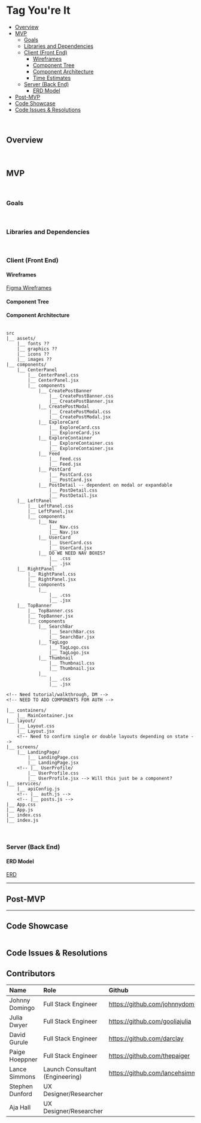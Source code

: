 # Tag You're It

<!-- REMOVE UNNECESSARY LINKS -->

- [Overview](#overview)
- [MVP](#mvp)
  - [Goals](#goals)
  - [Libraries and Dependencies](#libraries-and-dependencies)
  - [Client (Front End)](#client-front-end)
    - [Wireframes](#wireframes)
    - [Component Tree](#component-tree)
    - [Component Architecture](#component-architecture)
    - [Time Estimates](#time-estimates)
  - [Server (Back End)](#server-back-end)
    - [ERD Model](#erd-model)
- [Post-MVP](#post-mvp)
- [Code Showcase](#code-showcase)
- [Code Issues & Resolutions](#code-issues--resolutions)

<br>

## Overview

<!-- This build is an image-based social media platform in the style of Instagram, as an effort to challenge myself with duplicating an existing social media platform with the technologies currently in my tool belt. -->

<!-- Deployed site: https://finstagram-ph.netlify.app/ -->

<br>

## MVP

<!-- _The **Finstagram** MVP will allow users to share and explore personal images. Upon log in, they will be displayed current posts from all users and have the ability to contribute their own images._ -->

<br>

### Goals

<!-- - _User will be able to create account._
- _User will be able to create, update, and delete their user-specific posts._
- _User will be able to scroll through posts from all users._
- _User will be able to view their own profiles and the profiles of others._ -->

<br>

### Libraries and Dependencies

<!-- |     Library      | Description                                                                                         |
| :--------------: | :-------------------------------------------------------------------------------------------------- |
|      React       | Front-end JavaScript library for building UIs based on components.                                  |
| React-Router-Dom | Declarative routing for React.                                                                      |
|      Axios       | Provides full CRUD capabilites using XMLHttpRequests.                                               |
|  Ruby on Rails   | Server-side web application framework written in Ruby.                                              |
|    Rack-CORS     | Ruby on Rails Cross-Origin Resource Sharing (CORS).                                                 |
|      Bcrypt      | Secure hashing algorithm for safely handling passwords.                                             |
|       JWT        | Compact URL-safe means of representing claims to be transferred between two parties.                |
|    Pry Rails     | An alternative Rails Console bringing REPL-driven programming to Ruby.                              |
|  Awesome Print   | Pretty prints Ruby objects in full color exposing their internal structure with proper indentation. | -->

<br>

### Client (Front End)

#### Wireframes

[Figma Wireframes](https://www.figma.com/file/t8gNGkPZr4gTZqviFi4dFb/Tag-UR-it--Wireframes_Low_Fidelity)

<!-- - Main Feed

![Main Feed](https://i.imgur.com/p915BlE.png)

- User Profile

![User Profile](https://i.imgur.com/QWFHG58.png) -->

#### Component Tree

<!-- [Whimsical Component Tree](https://whimsical.com/finstagram-component-tree-NJ1ZJ787D9M3mingenii6N) -->

<!-- ![Component Tree](https://i.imgur.com/Vtt4Pjq.png) -->

#### Component Architecture

```structure

src
|__ assets/
    |__ fonts ??
    |__ graphics ??
    |__ icons ??
    |__ images ??
|__ components/
    |__ CenterPanel
        |__ CenterPanel.css
        |__ CenterPanel.jsx
        |__ components
            |__ CreatePostBanner
                |__ CreatePostBanner.css
                |__ CreatePostBanner.jsx
            |__ CreatePostModal
                |__ CreatePostModal.css
                |__ CreatePostModal.jsx
            |__ ExploreCard
                |__ ExploreCard.css
                |__ ExploreCard.jsx
            |__ ExploreContainer
                |__ ExploreContainer.css
                |__ ExploreContainer.jsx
            |__ Feed
                |__ Feed.css
                |__ Feed.jsx
            |__ PostCard
                |__ PostCard.css
                |__ PostCard.jsx
            |__ PostDetail -- dependent on modal or expandable
                |__ PostDetail.css
                |__ PostDetail.jsx
    |__ LeftPanel
        |__ LeftPanel.css
        |__ LeftPanel.jsx
        |__ components
            |__ Nav
                |__ Nav.css
                |__ Nav.jsx
            |__ UserCard
                |__ UserCard.css
                |__ UserCard.jsx
            |__ DO WE NEED NAV BOXES?
                |__ .css
                |__ .jsx
    |__ RightPanel
        |__ RightPanel.css
        |__ RightPanel.jsx
        |__ components
            |__
                |__ .css
                |__ .jsx
    |__ TopBanner
        |__ TopBanner.css
        |__ TopBanner.jsx
        |__ components
            |__ SearchBar
                |__ SearchBar.css
                |__ SearchBar.jsx
            |__ TagLogo
                |__ TagLogo.css
                |__ TagLogo.jsx
            |__ Thumbnail
                |__ Thumbnail.css
                |__ Thumbnail.jsx
            |__
                |__ .css
                |__ .jsx

<!-- Need tutorial/walkthrough, DM -->
<!-- NEED TO ADD COMPONENTS FOR AUTH -->

|__ containers/
    |__ MainContainer.jsx
|__ layout/
    |__ Layout.css
    |__ Layout.jsx
    <!-- Need to confirm single or double layouts depending on state -->
|__ screens/
    |__ LandingPage/
        |__ LandingPage.css
        |__ LandingPage.jsx
    <!-- |__ UserProfile/
        |__ UserProfile.css
        |__ UserProfile.jsx --> Will this just be a component?
|__ services/
    |__ apiConfig.js
    <!-- |__ auth.js -->
    <!-- |__ posts.js -->
|__ App.css
|__ App.js
|__ index.css
|__ index.js

```

<br>

### Server (Back End)

#### ERD Model

[ERD](https://www.figma.com/file/ChJ8sxIqChBpFkH7SafXZr/ERDs%2FComponent-Trees?node-id=0%3A1)
<br>

---

## Post-MVP

---

## Code Showcase

```

```

## Code Issues & Resolutions

## Contributors

| Name            | Role                            | Github                           | Portfolio                                      | LinkedIn                                                   |
| :-------------- | :------------------------------ | :------------------------------- | :--------------------------------------------- | :--------------------------------------------------------- |
| Johnny Domingo  | Full Stack Engineer             | https://github.com/johnnydomingo | https://www.jdomingo.dev/                      | https://www.linkedin.com/in/johnnydomingo/                 |
| Julia Dwyer     | Full Stack Engineer             | https://github.com/gooliajulia   | https://juliadwyer.com/       | https://www.linkedin.com/in/julia-dwyer-software-engineer/ |
| David Gurule    | Full Stack Engineer             | https://github.com/darclay       | https://david-gurule-jr-portfolio.netlify.app/ | https://www.linkedin.com/in/david-gurule-865624212/        |
| Paige Hoeppner  | Full Stack Engineer             | https://github.com/thepaiger     | https://www.paigehoeppner.com/                 | https://www.linkedin.com/in/paige-hoeppner/                |
| Lance Simmons   | Launch Consultant (Engineering) | https://github.com/lancehsimmons | https://lancesimmons.dev/                      | https://www.linkedin.com/in/lance-simmons/                 |
| Stephen Dunford | UX Designer/Researcher          |                                  |                                                |                                                            |
| Aja Hall        | UX Designer/Researcher          |                                  |                                                |                                                            |
